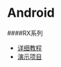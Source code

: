 # Android


####RX系列
* [详细教程](https://github.com/lzyzsd/Awesome-RxJava)
* [演示项目](https://github.com/vihuela/Lay-s)